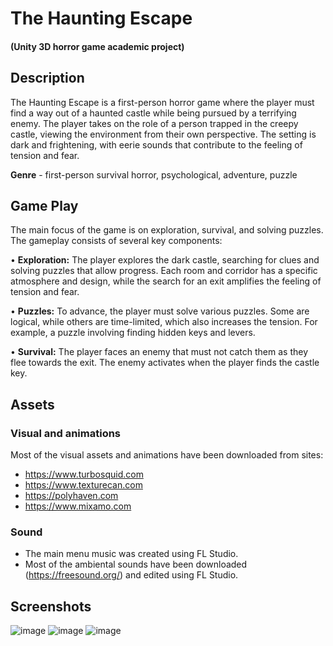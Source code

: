 # The Haunting Escape
#### (Unity 3D horror game academic project)
## Description
The Haunting Escape is a first-person horror game where the player must find a way out of a haunted castle while being pursued by a terrifying enemy. The player takes on the role of a person trapped in the creepy castle, viewing the environment from their own perspective. The setting is dark and frightening, with eerie sounds that contribute to the feeling of tension and fear.


**Genre** - first-person survival horror, psychological, adventure, puzzle

## Game Play
The main focus of the game is on exploration, survival, and solving puzzles. The gameplay consists of several key components:

• **Exploration:** The player explores the dark castle, searching for clues and solving puzzles that allow progress. Each room and corridor has a specific atmosphere and design, while the search for an exit amplifies the feeling of tension and fear.

• **Puzzles:** To advance, the player must solve various puzzles. Some are logical, while others are time-limited, which also increases the tension. For example, a puzzle involving finding hidden keys and levers.

• **Survival:** The player faces an enemy that must not catch them as they flee towards the exit. The enemy activates when the player finds the castle key.

## Assets
### Visual and animations
Most of the visual assets and animations have been downloaded from sites:

- https://www.turbosquid.com
- https://www.texturecan.com
- https://polyhaven.com
- https://www.mixamo.com

### Sound
- The main menu music was created using FL Studio.
- Most of the ambiental sounds have been downloaded (https://freesound.org/) and edited using FL Studio.

## Screenshots
![image](https://github.com/user-attachments/assets/86a1eba9-3153-4974-9992-88d9903c6e75)
![image](https://github.com/user-attachments/assets/06c9b50d-9bde-4ae8-9390-498e5dc594d7)
![image](https://github.com/user-attachments/assets/f7516d09-12ab-4be2-81f9-15b3fc63dc20)

